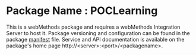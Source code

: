 # Package Name : POCLearning
This is a webMethods package and requires a webMethods Integration Server to host it. Package versioning and configuration can be found in the package [manifest](./POCLearning/manifest.v3) file. Service and API documentation is available on the package's home page http://&lt;server&gt;:&lt;port&gt;/&lt;packagename>.